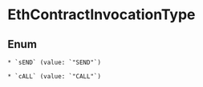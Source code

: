 
# EthContractInvocationType

## Enum


    * `sEND` (value: `"SEND"`)

    * `cALL` (value: `"CALL"`)



